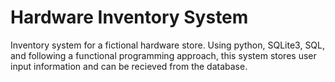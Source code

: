 # Hardware Inventory System
Inventory system for a fictional hardware store. Using python, SQLite3, SQL, and following a functional programming approach, this system stores user input information and can be recieved from the database.
